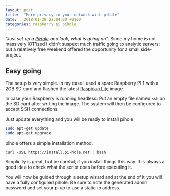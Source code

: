 ```yaml
---
layout: post
title:  "More privacy in your network with pihole"
date:   2018-01-28 22:04:00 +0100
categories: raspberry pi pihole
---
```


*"Just set up a [PiHole][pihole] and look, what is going on"*. Since my home is not massively IOT'ized I didn't suspect much traffic going to analytic servers; but a relatively free weekend offered the opportunity for a small side-project.

## Easy going

The setup is very simple. In my case I used a spare Raspberry PI 1 with a 2GB SD card and flashed the latest [Raspbian Lite][raspbian] image.

In case your Raspberry is running headless: Put an empty file named `ssh` on the SD card after writing the image. The system will then be configured to accept SSH connections.

Just update everything and you will be ready to install pihole

```bash
sudo apt-get update
sudo apt-get upgrade
```

pihole offers a simple installation method. 

```
curl -sSL https://install.pi-hole.net | bash
```

Simplicity is great, but be careful, if you install things this way. It is always a good idea to check what the script does before executing it.

You will now be guided through a setup wizard and at the end of it you will have a fully configured pihole. Be sure to note the generated admin password and set your pi up to use a static ip address.

[pihole]: https://pi-hole.net/
[raspbian]: https://www.raspberrypi.org/downloads/raspbian/
